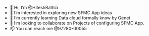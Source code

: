 - 👋 Hi, I’m @HiteshBathla
- 👀 I’m interested in exploring new SFMC App ideas
- 🌱 I’m currently learning Data cloud formally know by Genei
- 💞️ I’m looking to collaborate on Projects of configuring SFMC App.
- 📫 You can reach me @97280-00055

<!---
HiteshBathla/HiteshBathla is a ✨ special ✨ repository because its `README.md` (this file) appears on your GitHub profile.
You can click the Preview link to take a look at your changes.
--->
